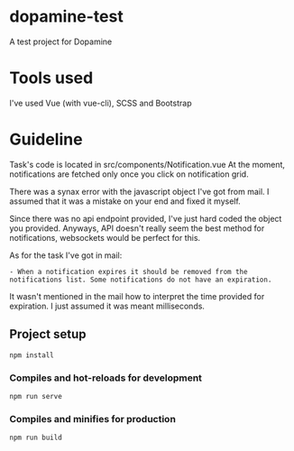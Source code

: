 # dopamine-test
A test project for Dopamine

# Tools used

I've used Vue (with vue-cli), SCSS and Bootstrap

# Guideline

Task's code is located in src/components/Notification.vue
At the moment, notifications are fetched only once you click on notification grid.

There was a synax error with the javascript object I've got from mail. I assumed that it was a mistake on your end and fixed it myself.

Since there was no api endpoint provided, I've just hard coded the object you provided. Anyways, API doesn't really seem the best method for notifications, websockets would be perfect for this.

As for the task I've got in mail:

```
- When a notification expires it should be removed from the notifications list. Some notifications do not have an expiration.
```
It wasn't mentioned in the mail how to interpret the time provided for expiration. I just assumed it was meant milliseconds. 



## Project setup
```
npm install
```

### Compiles and hot-reloads for development
```
npm run serve
```

### Compiles and minifies for production
```
npm run build
```


